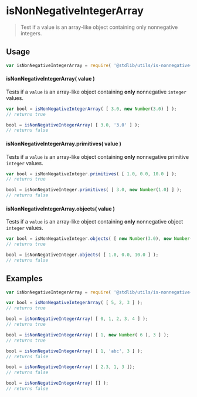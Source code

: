 # isNonNegativeIntegerArray

> Test if a value is an array-like object containing only nonnegative integers.

<!-- <usage> -->

## Usage

``` javascript
var isNonNegativeIntegerArray = require( '@stdlib/utils/is-nonnegative-integer-array' );
```

#### isNonNegativeIntegerArray( value )

Tests if a `value` is an array-like object containing __only__ nonnegative `integer` values.

``` javascript
var bool = isNonNegativeIntegerArray( [ 3.0, new Number(3.0) ] );
// returns true

bool = isNonNegativeIntegerArray( [ 3.0, '3.0' ] );
// returns false
```

#### isNonNegativeIntegerArray.primitives( value )

Tests if a `value` is an array-like object containing __only__  nonnegative primitive `integer` values.

``` javascript
var bool = isNonNegativeInteger.primitives( [ 1.0, 0.0, 10.0 ] );
// returns true

bool = isNonNegativeInteger.primitives( [ 3.0, new Number(1.0) ] );
// returns false
```

#### isNonNegativeIntegerArray.objects( value )

Tests if a `value` is an array-like object containing __only__  nonnegative object `integer` values.

``` javascript
var bool = isNonNegativeInteger.objects( [ new Number(3.0), new Number(1.0) ] );
// returns true

bool = isNonNegativeInteger.objects( [ 1.0, 0.0, 10.0 ] );
// returns false
```

<!-- </usage> -->


<!-- <examples> -->

## Examples

``` javascript
var isNonNegativeIntegerArray = require( '@stdlib/utils/is-nonnegative-integer-array' );

var bool = isNonNegativeIntegerArray( [ 5, 2, 3 ] );
// returns true

bool = isNonNegativeIntegerArray( [ 0, 1, 2, 3, 4 ] );
// returns true

bool = isNonNegativeIntegerArray( [ 1, new Number( 6 ), 3 ] );
// returns true

bool = isNonNegativeIntegerArray( [ 1, 'abc', 3 ] );
// returns false

bool = isNonNegativeIntegerArray( [ 2.3, 1, 3 ]);
// returns false

bool = isNonNegativeIntegerArray( [] );
// returns false
```

<!-- </examples> -->

<!-- <links> -->

<!-- </links> -->
